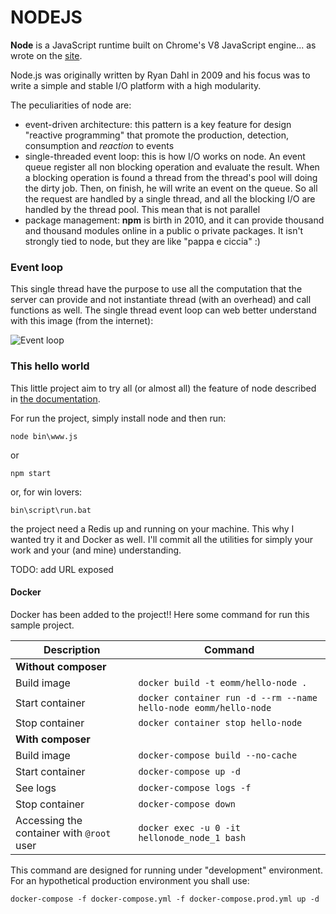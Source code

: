 # NODEJS
**Node** is a JavaScript runtime built on Chrome's V8 JavaScript engine... as wrote on the [site](https://nodejs.org/).

Node.js was originally written by Ryan Dahl in 2009 and his focus was to write a simple and stable I/O platform with a high modularity.

The peculiarities of node are:
+ event-driven architecture: this pattern is a key feature for design "reactive programming" that promote the production, detection, consumption and _reaction_ to events
+ single-threaded event loop: this is how I/O works on node. An event queue register all non blocking operation and evaluate the result. When a blocking operation is found a thread from the thread's pool will doing the dirty job. Then, on finish, he will write an event on the queue. So all the request are handled by a single thread, and all the blocking I/O are handled by the thread pool. This mean that is not parallel
+ package management: **npm** is birth in 2010, and it can provide thousand and thousand modules online in a public o private packages. It isn't strongly tied to node, but they are like "pappa e ciccia" :)

### Event loop

This single thread have the purpose to use all the computation that the server can provide and not instantiate thread (with an overhead) and call functions as well.
The single thread event loop can web better understand with this image (from the internet):

![Event loop](https://pbs.twimg.com/media/Bt5ywJrIEAAKJQt.jpg)


### This hello world

This little project aim to try all (or almost all) the feature of node described in [the documentation](https://nodejs.org/api/documentation.html).

For run the project, simply install node and then run:

`node bin\www.js`

or

`npm start`

or, for win lovers:

`bin\script\run.bat`

the project need a Redis up and running on your machine.
This why I wanted try it and Docker as well.
I'll commit all the utilities for simply your work and your (and mine) understanding.

TODO: add URL exposed

#### Docker

Docker has been added to the project!!
Here some command for run this sample project.

|Description|Command|
|---|---|
|**Without composer**||
|Build image|`docker build -t eomm/hello-node .`|
|Start container|`docker container run -d --rm --name hello-node eomm/hello-node`|
|Stop container|`docker container stop hello-node`|
|**With composer**||
|Build image|`docker-compose build --no-cache`
|Start container|`docker-compose up -d`
|See logs|`docker-compose logs -f`|
|Stop container|`docker-compose down`|
|Accessing the container with `@root` user|`docker exec -u 0 -it hellonode_node_1 bash`|

This command are designed for running under "development" environment.
For an hypothetical production environment you shall use:

`docker-compose -f docker-compose.yml -f docker-compose.prod.yml up -d`